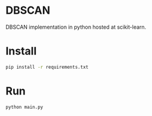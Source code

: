 # DBSCAN

DBSCAN implementation in python hosted at scikit-learn.

# Install

```bash
pip install -r requirements.txt
```


# Run 
```bash
python main.py
``` 